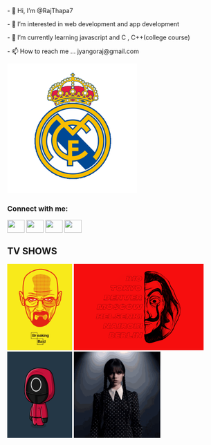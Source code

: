 
<div>
<div>
<p>- 👋 Hi, I’m @RajThapa7 </p>
<p>- 👀 I’m interested in web development and app development </p>
<p> - 🌱 I’m currently learning javascript and C , C++(college course)</p>
<p>- 📫 How to reach me ... jyangoraj@gmail.com </p>
</div>

<div>
<img src="https://github.com/RajThapa7/RajThapa7/blob/main/madrid.gif" alt="Hala Madrid" width="300px"/>
</div>
</div>




  


<h3 align="left">Connect with me:</h3>
<p align="left">
<a href="your link" target="blank"><img align="center" src="https://cdn.jsdelivr.net/npm/simple-icons@3.0.1/icons/twitter.svg" alt="" height="30" width="40" /></a>
<a href="your link" target="blank"><img align="center" src="https://cdn.jsdelivr.net/npm/simple-icons@3.0.1/icons/linkedin.svg" alt="" height="30" width="40" /></a>
<a href="your link" target="blank"><img align="center" src="https://cdn.jsdelivr.net/npm/simple-icons@3.0.1/icons/instagram.svg" alt="" height="30" width="40" /></a>
<a href="your link" target="blank"><img align="center" src="https://cdn.jsdelivr.net/npm/simple-icons@3.0.1/icons/youtube.svg" alt="" height="30" width="40" /></a>
</p>

## TV SHOWS

<div align="">
<img src="https://github.com/RajThapa7/RajThapa7/blob/main/bb.gif" width="150px" height="200px" alt="Breaking Bad" autostart="true"/>
<img src="https://github.com/RajThapa7/RajThapa7/blob/main/mh.gif" width="300px" height="200px" alt="Breaking Bad" autostart="true"/>
<img src="https://github.com/RajThapa7/RajThapa7/blob/main/sg.gif" width="150px" height="200px" alt="Breaking Bad" autostart="true"/>
<img src="https://github.com/RajThapa7/RajThapa7/blob/main/wednesday-addams.gif" width="200px" height="200px" alt="Breaking Bad" autostart="true"/>
</div>





<!---
RajThapa7/RajThapa7 is a ✨ special ✨ repository because its `README.md` (this file) appears on your GitHub profile.
You can click the Preview link to take a look at your changes.
--->
